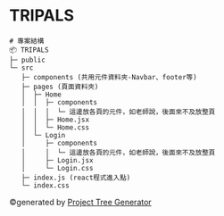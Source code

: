 # TRIPALS

```
# 專案結構
📦 TRIPALS
├─ public
└─ src
   ├─ components (共用元件資料夾-Navbar、footer等)
   ├─ pages (頁面資料夾)
   │  ├─ Home
   │  │  ├─ components
   │  │  │  └─ 這邊放各頁的元件，如老師說，後面來不及放整頁
   │  │  ├─ Home.jsx
   │  │  └─ Home.css
   │  └─ Login
   │     ├─ components
   │     │  └─ 這邊放各頁的元件，如老師說，後面來不及放整頁
   │     ├─ Login.jsx
   │     └─ Login.css
   ├─ index.js (react程式進入點)
   └─ index.css
```

©generated by [Project Tree Generator](https://woochanleee.github.io/project-tree-generator)
